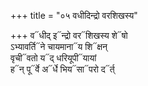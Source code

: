 +++
title = "०५ वधीदिन्द्रो वरशिखस्य"

+++
व᳓धीद् इ᳓न्द्रो वर᳓शिखस्य शे᳓षो  
ऽभ्यावर्ति᳓ने चायमाना᳓य शि᳓क्षन्  
वृची᳓वतो य᳓द् धरियूपी᳓यायां  
ह᳓न् पू᳓र्वे अ᳓र्धे भिय᳓सा᳓परो द᳓र्त्